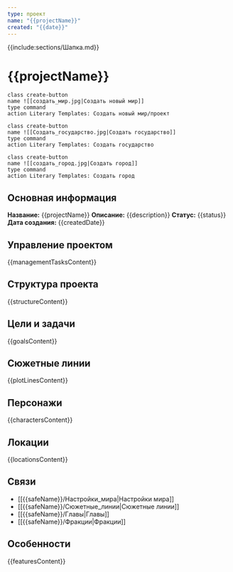 ```yaml
---
type: проект
name: "{{projectName}}"
created: "{{date}}"
---
```

{{include:sections/Шапка.md}}

# {{projectName}}

<div class="button-row">

```button
class create-button
name ![[создать_мир.jpg|Создать новый мир]]
type command
action Literary Templates: Создать новый мир/проект
```

```button
class create-button
name ![[Создать_государство.jpg|Создать государство]]
type command
action Literary Templates: Создать государство
```

```button
class create-button
name ![[создать_город.jpg|Создать город]]
type command
action Literary Templates: Создать город
```

</div>

## Основная информация

**Название:** {{projectName}}
**Описание:** {{description}}
**Статус:** {{status}}
**Дата создания:** {{createdDate}}

## Управление проектом

{{managementTasksContent}}

## Структура проекта

{{structureContent}}

## Цели и задачи

{{goalsContent}}

## Сюжетные линии

{{plotLinesContent}}

## Персонажи

{{charactersContent}}

## Локации

{{locationsContent}}

## Связи

- [[{{safeName}}/Настройки_мира|Настройки мира]]
- [[{{safeName}}/Сюжетные_линии|Сюжетные линии]]
- [[{{safeName}}/Главы|Главы]]
- [[{{safeName}}/Фракции|Фракции]]

## Особенности

{{featuresContent}}
